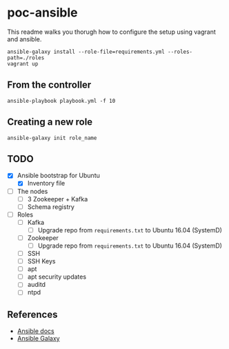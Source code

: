 # poc-ansible

This readme walks you thorugh how to configure the setup using vagrant and
ansible.

    ansible-galaxy install --role-file=requirements.yml --roles-path=./roles
    vagrant up


## From the controller

    ansible-playbook playbook.yml -f 10

## Creating a new role

    ansible-galaxy init role_name

## TODO

 - [x] Ansible bootstrap for Ubuntu
   - [x] Inventory file
 - [ ] The nodes
   - [ ] 3 Zookeeper + Kafka
   - [ ] Schema registry
 - [ ] Roles
   - [ ] Kafka
     - [ ] Upgrade repo from `requirements.txt` to Ubuntu 16.04 (SystemD)
   - [ ] Zookeeper
     - [ ] Upgrade repo from `requirements.txt` to Ubuntu 16.04 (SystemD)
   - [ ] SSH
   - [ ] SSH Keys
   - [ ] apt
   - [ ] apt security updates
   - [ ] auditd
   - [ ] ntpd

## References

 - [Ansible docs][ansible-docs]
 - [Ansible Galaxy][ansible-galaxy]


 [ansible-docs]: https://docs.ansible.com/
 [ansible-galaxy]: https://docs.ansible.com/ansible/galaxy.html

